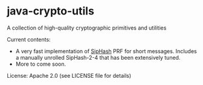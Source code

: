 # java-crypto-utils
A collection of high-quality cryptographic primitives and utilities

Current contents:
 - A very fast implementation of [SipHash](https://131002.net/siphash/) PRF for short messages. Includes a manually unrolled SipHash-2-4 that has been extensively tuned.
 - More to come soon.

License: Apache 2.0 (see LICENSE file for details)
